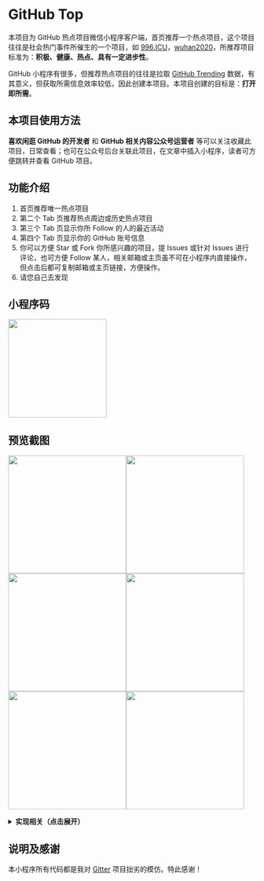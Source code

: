 # GitHub Top

本项目为 GitHub 热点项目微信小程序客户端，首页推荐一个热点项目，这个项目往往是社会热门事件所催生的一个项目，如 [996.ICU](https://github.com/996icu/996.ICU)，[wuhan2020](https://github.com/wuhan2020/wuhan2020)，所推荐项目标准为：**积极、健康、热点、具有一定进步性**。

GitHub 小程序有很多，但推荐热点项目的往往是拉取 [GitHub Trending](https://github.com/trending) 数据，有其意义，但获取所需信息效率较低，因此创建本项目。本项目创建的目标是：**打开即所需**。

## 本项目使用方法

**喜欢闲逛 GitHub 的开发者** 和 **GitHub 相关内容公众号运营者** 等可以关注收藏此项目，日常查看；也可在公众号后台关联此项目，在文章中插入小程序，读者可方便跳转并查看 GitHub 项目。

## 功能介绍

1. 首页推荐唯一热点项目
2. 第二个 Tab 页推荐热点周边或历史热点项目
3. 第三个 Tab 页显示你所 Follow 的人的最近活动
4. 第四个 Tab 页显示你的 GitHub 账号信息
5. 你可以方便 Star 或 Fork 你所感兴趣的项目，提 Issues 或针对 Issues 进行评论，也可方便 Follow 某人，相关邮箱或主页虽不可在小程序内直接操作，但点击后都可复制邮箱或主页链接，方便操作。
6. 请您自己去发现

## 小程序码

<img width='200' src='https://api.renyuzhuo.cn/code.jpg'>

## 预览截图

<img width='240' src='https://api.renyuzhuo.cn/screenshot/p0.png'><img width='240' src='https://api.renyuzhuo.cn/screenshot/p1.png'><img width='240' src='https://api.renyuzhuo.cn/screenshot/p2.png'><img width='240' src='https://api.renyuzhuo.cn/screenshot/p3.png'><img width='240' src='https://api.renyuzhuo.cn/screenshot/p4.png'><img width='240' src='https://api.renyuzhuo.cn/screenshot/p5.png'>

<details>

<summary><b>实现相关（点击展开）</b></summary>

- GitHub 项目相关实时数据来自 [GitHub API V3](https://developer.github.com/v3/)
- Top 和 History 相关配置来自于本项目 Tag 为 [Top](https://github.com/renyuzhuo/GitHub-Top/issues?q=is%3Aissue+is%3Aopen+label%3ATop) 和 [Hot](https://github.com/renyuzhuo/GitHub-Top/issues?q=is%3Aissue+is%3Aopen+label%3AHot) 的 Issues（原计划用 GitHub Page，但是相应速度有问题，自己搭建服务器维护成本太高，因此最后采用在 Issue 中配置 Json 文件）
- Trending 数据来自 [github-trending-api](https://github.com/huchenme/github-trending-api)
- Markdown 解析采用 [towxml](https://github.com/sbfkcel/towxml) 2.x，暂不考虑升级为 3.x，可能是我使用的问题，3.x 一直有错误，已经提 Issues 给原项目。
- 项目构建采用京东开源项目 [Taro 2.0.2](https://taro.aotu.io/) 版本。
- 无自建云端服务器。

</details>

## 说明及感谢

本小程序所有代码都是我对 [Gitter](https://github.com/huangjianke/Gitter) 项目拙劣的模仿。特此感谢！
